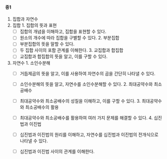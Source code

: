 #### 중1
1. 집합과 자연수
  1. 집합
    1. 집합의 뜻과 표현
      - [ ] 집합의 개념을 이해하고, 집합을 표현할 수 있다.
      - [ ] 원소의 개수에 따라 집합을 구별할 수 있다.
    2. 부분집합
      - [ ] 부분집합의 뜻을 말할 수 있다.
      - [ ] 두 집합 사이의 포함 관계를 이해한다.
    3. 교집합과 합집합
      - [ ] 교집합과 합집합의 뜻을 알고, 이를 구할 수 있다.
  2. 자연수
    1. 소인수분해
      - [ ] 거듭제곱의 뜻을 알고, 이를 사용하여 자연수의 곱을 간단히 나타낼 수 있다.
      - [ ] 소인수분해의 뜻을 알고, 자연수를 소인수분해할 수 있다.
    2. 최대공약수와 최소공배수
      - [ ] 최대공약수와 최소공배수의 성질을 이해하고, 이를 구할 수 있다.
    3. 최대공약수와 최소공배수의 활용
      - [ ] 최대공약수와 최소공배수를 활용하여 여러 가지 문제를 해결할 수 있다.
    4. 십진법과 이진법
      - [ ] 십진법과 이진법의 원리를 이해하고, 자연수를 십진법과 이진법의 전개식으로 나타낼 수 있다.
      - [ ] 십진법과 이진법 사이의 관계를 이해한다.
      
